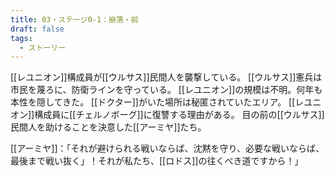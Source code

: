```yaml
---
title: 03・ステージ0-1：崩落・前
draft: false
tags:
  - ストーリー
---
```



[[レユニオン]]構成員が[[ウルサス]]民間人を襲撃している。
[[ウルサス]]憲兵は市民を蔑ろに、防衛ラインを守っている。
[[レユニオン]]の規模は不明。何年も本性を隠してきた。
[[ドクター]]がいた場所は秘匿されていたエリア。
[[レユニオン]]構成員に[[チェルノボーグ]]に復讐する理由がある。
目の前の[[ウルサス]]民間人を助けることを決意した[[アーミヤ]]たち。

[[アーミヤ]]：「それが避けられる戦いならば、沈黙を守り、必要な戦いならば、最後まで戦い抜く」！それが私たち、[[ロドス]]の往くべき道ですから！」